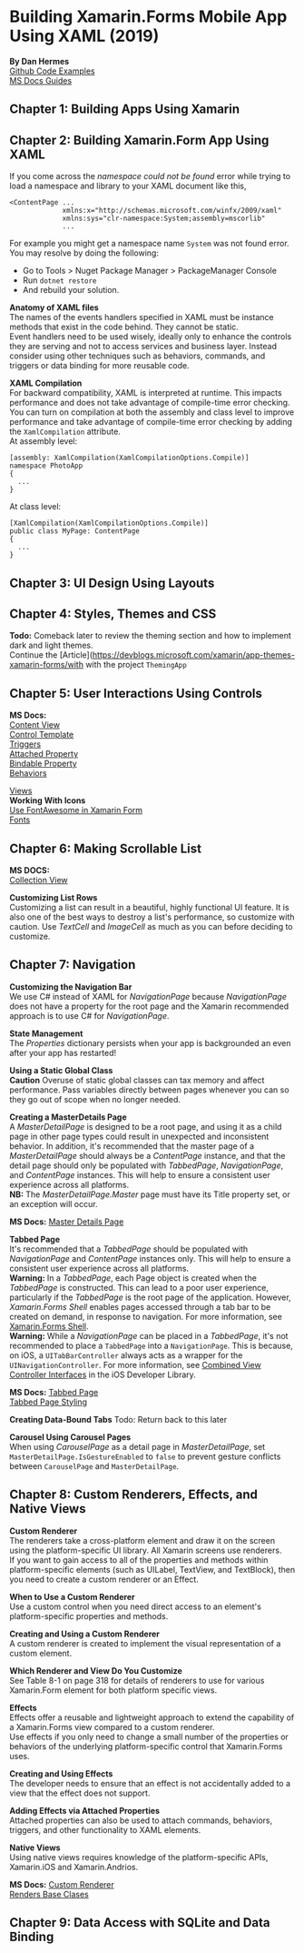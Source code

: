 # Building Xamarin.Forms Mobile App Using XAML (2019)
__By Dan Hermes__  
[Github Code Examples](https://github.com/danhermes/xamarin-xaml-book-examples)  
[MS Docs Guides](https://docs.microsoft.com/en-us/xamarin/xamarin-forms/)

## Chapter 1: Building Apps Using Xamarin


## Chapter 2:  Building Xamarin.Form App Using XAML  
If you come across the _namespace could not be found_ error while trying to load a namespace and library to your XAML document like this,
```
<ContentPage ...
             xmlns:x="http://schemas.microsoft.com/winfx/2009/xaml"
             xmlns:sys="clr-namespace:System;assembly=mscorlib"
             ...
```  
For example you might get a namespace name `System` was not found error.   You may resolve by doing the following:  
* Go to Tools > Nuget Package Manager > PackageManager Console
* Run `dotnet restore`
* And rebuild your solution.  

__Anatomy of XAML files__  
The names of the events handlers specified in XAML must be instance methods that exist in the code behind. They cannot be static.   
Event handlers need to be used wisely, ideally only to enhance the controls they are serving and not to access services and business layer. Instead consider using other techniques such as behaviors, commands, and triggers or data binding for more reusable code.  


__XAML Compilation__  
For backward compatibility, XAML is interpreted at runtime. This impacts performance and  does not take advantage of compile-time error checking.   
You can turn on compilation at both the assembly and class level to improve performance and take advantage of compile-time error checking by adding the `XamlCompilation` attribute.  
At assembly level:
```
[assembly: XamlCompilation(XamlCompilationOptions.Compile)]
namespace PhotoApp
{
  ...
}
```
At class level:
```
[XamlCompilation(XamlCompilationOptions.Compile)]
public class MyPage: ContentPage  
{
  ...
}
```

## Chapter 3: UI Design Using Layouts  

## Chapter 4: Styles, Themes and CSS
__Todo:__ Comeback later to review the theming section and how to implement dark and light themes.  
Continue the [Article](https://devblogs.microsoft.com/xamarin/app-themes-xamarin-forms/with with the project `ThemingApp`  


## Chapter 5: User Interactions Using Controls      
__MS Docs:__  
[Content View](https://docs.microsoft.com/en-us/xamarin/xamarin-forms/user-interface/layouts/contentview)  
[Control Template](https://docs.microsoft.com/en-us/xamarin/xamarin-forms/app-fundamentals/templates/control-template)  
[Triggers](https://docs.microsoft.com/en-us/xamarin/xamarin-forms/app-fundamentals/triggers)  
[Attached Property](https://docs.microsoft.com/en-us/xamarin/xamarin-forms/xaml/attached-properties)  
[Bindable Property](https://docs.microsoft.com/en-us/xamarin/xamarin-forms/xaml/bindable-properties)  
[Behaviors](https://docs.microsoft.com/en-us/xamarin/xamarin-forms/app-fundamentals/behaviors/)  

[Views](https://docs.microsoft.com/en-us/xamarin/xamarin-forms/user-interface/controls/views)  
__Working With Icons__  
[Use FontAwesome in Xamarin Form](https://medium.com/@tsjdevapps/use-fontawesome-in-a-xamarin-forms-app-2edf25311db4)  
[Fonts](https://fontawesome.com/icons?d=gallery&s=brands,regular,solid&m=free)  

## Chapter 6: Making Scrollable List
__MS DOCS:__  
[Collection View](https://docs.microsoft.com/en-us/xamarin/xamarin-forms/user-interface/collectionview/)  

__Customizing List Rows__    
Customizing a list can result in a beautiful, highly functional UI feature. It is also one of the best ways to destroy a list's performance, so customize with caution. Use _TextCell_ and _ImageCell_ as much as you can before deciding to customize.  

## Chapter 7: Navigation   
__Customizing the Navigation Bar__  
We use C# instead of XAML for _NavigationPage_ because _NavigationPage_ does not have a property for the root page and the Xamarin recommended approach is to use C# for _NavigationPage_.  

__State Management__  
The _Properties_ dictionary persists when your app is backgrounded an even after your app has restarted!  

__Using a Static Global Class__  
__Caution__ Overuse of static global classes can tax memory and affect performance. Pass variables directly between pages whenever you can so they go out of scope when no longer needed.  

__Creating a MasterDetails Page__  
A _MasterDetailPage_ is designed to be a root page, and using it as a child page in other page types could result in unexpected and inconsistent behavior. In addition, it's recommended that the master page of a _MasterDetailPage_ should always be a _ContentPage_ instance, and that the detail page should only be populated with _TabbedPage_, _NavigationPage_, and _ContentPage_ instances. This will help to ensure a consistent user experience across all platforms.  
__NB:__ The _MasterDetailPage.Master_ page must have its Title property set, or an exception will occur.  

__MS Docs:__ [Master Details Page](https://docs.microsoft.com/en-us/xamarin/xamarin-forms/app-fundamentals/navigation/master-detail-page)    

__Tabbed Page__  
It's recommended that a _TabbedPage_ should be populated with _NavigationPage_ and _ContentPage_ instances only.
This will help to ensure a consistent user experience across all platforms.  
__Warning:__ In a _TabbedPage_, each Page object is created when the _TabbedPage_ is constructed.
This can lead to a poor user experience, particularly if the _TabbedPage_ is the root page of the application.
However, _Xamarin.Forms Shell_ enables pages accessed through a tab bar to be created on demand, in response to navigation.
For more information, see [Xamarin.Forms Shell](https://docs.microsoft.com/en-us/xamarin/xamarin-forms/app-fundamentals/shell/).  
__Warning:__ While a _NavigationPage_ can be placed in a _TabbedPage_, it's not recommended to place a `TabbedPage` into a `NavigationPage`. This is because, on iOS, a `UITabBarController` always acts as a wrapper for the `UINavigationController`. For more information, see [Combined View Controller Interfaces](https://developer.apple.com/library/archive/documentation/WindowsViews/Conceptual/ViewControllerCatalog/Chapters/CombiningViewControllers.html) in the iOS Developer Library.  

__MS Docs:__ [Tabbed Page](https://docs.microsoft.com/en-us/xamarin/xamarin-forms/app-fundamentals/navigation/tabbed-page)  
[Tabbed Page Styling](https://docs.microsoft.com/en-us/xamarin/xamarin-forms/platform/android/tabbedpage-toolbar-placement-color)

__Creating Data-Bound Tabs__
Todo: Return back to this later

__Carousel Using Carousel Pages__  
When using _CarouselPage_ as a detail page in _MasterDetailPage_, set `MasterDetailPage.IsGestureEnabled` to `false` to prevent gesture conflicts between
`CarouselPage` and `MasterDetailPage`.  

## Chapter 8: Custom Renderers, Effects, and Native Views  
__Custom Renderer__  
The renderers take a cross-platform element and draw it on the screen using the platform-specific UI library.
All Xamarin screens use renderers.  
If you want to gain access to all of the properties and methods within platform-specific elements
(such as UILabel, TextView, and TextBlock), then you need to create a custom renderer or an Effect.

__When to Use a Custom Renderer__  
Use a custom control when you need direct access to an element's platform-specific properties and methods.  

__Creating and Using a Custom Renderer__    
A custom renderer is created to implement the visual representation of a custom element.

__Which Renderer and View Do You Customize__  
See Table 8-1 on page 318 for details of renderers to use for various Xamarin.Form element for both platform specific views.

__Effects__  
Effects offer a reusable and lightweight approach to extend the capability of a Xamarin.Forms view compared to a custom renderer.  
Use effects if you only need to change a small number of the properties or behaviors of the underlying platform-specific control that Xamarin.Forms uses.  

__Creating and Using Effects__  
The developer needs to ensure that an effect is not accidentally added to a view that the effect does not support.  

__Adding Effects via Attached Properties__  
Attached properties can also be used to attach commands, behaviors, triggers, and other functionality to XAML elements.

__Native Views__  
Using native views requires knowledge of the platform-specific APIs, Xamarin.iOS and Xamarin.Andrios.  

__MS Docs:__ [Custom Renderer](https://docs.microsoft.com/en-us/xamarin/xamarin-forms/app-fundamentals/custom-renderer/)  
[Renders Base Clases](https://docs.microsoft.com/en-us/xamarin/xamarin-forms/app-fundamentals/custom-renderer/renderers)  

## Chapter 9: Data Access with SQLite and Data Binding  
